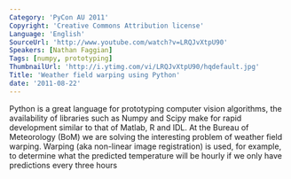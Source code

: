 ```yaml
---
Category: 'PyCon AU 2011'
Copyright: 'Creative Commons Attribution license'
Language: 'English'
SourceUrl: 'http://www.youtube.com/watch?v=LRQJvXtpU90'
Speakers: [Nathan Faggian]
Tags: [numpy, prototyping]
ThumbnailUrl: 'http://i.ytimg.com/vi/LRQJvXtpU90/hqdefault.jpg'
Title: 'Weather field warping using Python'
date: '2011-08-22'
---
```

Python is a great language for prototyping computer vision algorithms, the
availability of libraries such as Numpy and Scipy make for rapid development
similar to that of Matlab, R and IDL. At the Bureau of Meteorology (BoM) we
are solving the interesting problem of weather field warping. Warping (aka
non-linear image registration) is used, for example, to determine what the
predicted temperature will be hourly if we only have predictions every three
hours


